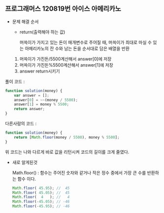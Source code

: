 ## 프로그래머스 120819번 아이스 아메리카노

- 문제 해결 순서
    - return(출력해야 하는 값)
        
        머쓱이가 가지고 있는 돈이 매개변수로 주어질 때, 머쓱이가 최대로 마실 수 있는 아메리카노의 잔 수와 남는 돈을 순서대로 담은 배열을 반환
        
    1. 머쓱이가 가진돈/5500계산해서 answer[0]에 저장
    2. 머쓱이가 가진돈%5500계산해서 answer[1]에 저장
    3. answer return시키기

풀이 코드 :

```jsx
function solution(money) {
    var answer = [];
    answer[0] = ~~(money / 5500);
    answer[1] = money % 5500;
    return answer;
}
```

다른사람의 코드 :

```jsx
function solution(money) {
    return [Math.floor(money / 5500), money % 5500];
}
```
위 코드는 나와 다르게 바로 값을 리턴시켜 코드의 길이를 크게 줄였다.

- 새로 알게된것
    
    Math.floor() : 함수는 주어진 숫자와 같거나 작은 정수 중에서 가장 큰 수를 반환하는 함수 이다.
    
    ```jsx
    Math.floor( 45.95); //  45
    Math.floor( 45.05); //  45
    Math.floor(  4   ); //   4
    Math.floor(-45.05); // -46
    Math.floor(-45.95); // -46
    ```

